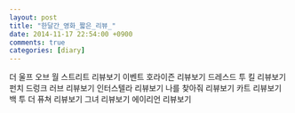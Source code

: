 ```yaml
---
layout: post
title: "한달간_영화_짧은_리뷰_"
date: 2014-11-17 22:54:00 +0900
comments: true 
categories: [diary] 
---
```

더 울프 오브 월 스트리트
리뷰보기
이벤트 호라이즌
리뷰보기
드레스드 투 킬
리뷰보기
펀치 드렁크 러브
리뷰보기
인터스텔라
리뷰보기
나를 찾아줘
리뷰보기
카트
리뷰보기
백 투 더 퓨쳐
리뷰보기
그녀
리뷰보기
에이리언
리뷰보기
